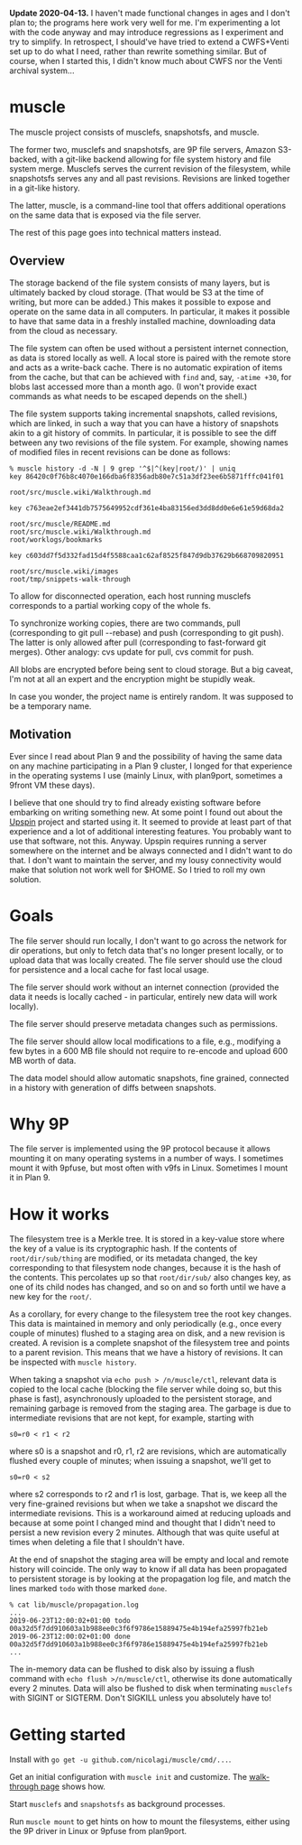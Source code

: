 **Update 2020-04-13.**
I haven't made functional changes in ages and I don't plan to; the programs here work very well for me.
I'm experimenting a lot with the code anyway and may introduce regressions as I experiment and try to simplify.
In retrospect, I should've have tried to extend a CWFS+Venti set up to do what I need, rather than rewrite something similar.
But of course, when I started this, I didn't know much about CWFS nor the Venti archival system...

# muscle

The muscle project consists of musclefs, snapshotsfs, and muscle.

The former two, musclefs and snapshotsfs, are 9P file servers, Amazon
S3-backed, with a git-like backend allowing for file system history
and file system merge. Musclefs serves the current revision of the
filesystem, while snapshotsfs serves any and all past revisions.
Revisions are linked together in a git-like history.

The latter, muscle, is a command-line tool that offers additional
operations on the same data that is exposed via the file server.

The rest of this page goes into technical matters instead.

## Overview

The storage backend of the file system consists of many layers, but is
ultimately backed by cloud storage. (That would be S3 at the time of
writing, but more can be added.) This makes it possible to expose and
operate on the same data in all computers. In particular, it makes it
possible to have that same data in a freshly installed machine, downloading
data from the cloud as necessary.

The file system can often be used without a persistent internet
connection, as data is stored locally as well. A local store is paired
with the remote store and acts as a write-back cache. There is
no automatic expiration of items from the cache, but that can be
achieved with `find` and, say, `-atime +30`, for blobs last
accessed more than a month ago. (I won't provide exact commands as what
needs to be escaped depends on the shell.)

The file system supports taking incremental snapshots, called revisions,
which are linked, in such a way that you can have a history of snapshots
akin to a git history of commits. In particular, it is possible to see
the diff between any two revisions of the file system.  For example,
showing names of modified files in recent revisions can be done as follows:

```
% muscle history -d -N | 9 grep '^$|^(key|root/)' | uniq
key 86420c0f76b8c4070e166dba6f8356adb80e7c51a3df23ee6b5871fffc041f01

root/src/muscle.wiki/Walkthrough.md

key c763eae2ef3441db7575649952cdf361e4ba83156ed3dd8dd0e6e61e59d68da2

root/src/muscle/README.md
root/src/muscle.wiki/Walkthrough.md
root/worklogs/bookmarks

key c603dd7f5d332fad15d4f5588caa1c62af8525f847d9db37629b668709820951

root/src/muscle.wiki/images
root/tmp/snippets-walk-through
```

To allow for disconnected operation, each host running musclefs
corresponds to a partial working copy of the whole fs.

To synchronize working copies, there are two commands, pull
(corresponding to git pull --rebase) and push (corresponding to git
push). The latter is only allowed after pull (corresponding to
fast-forward git merges). Other analogy: cvs update for pull, cvs
commit for push.

All blobs are encrypted before being sent to cloud storage. But a big
caveat, I'm not at all an expert and the encryption might be stupidly
weak.

In case you wonder, the project name is entirely random. It was supposed
to be a temporary name.

## Motivation

Ever since I read about Plan 9 and the possibility of having the same
data on any machine participating in a Plan 9 cluster, I longed
for that experience in the operating systems I use (mainly Linux, with
plan9port, sometimes a 9front VM these days).

I believe that one should try to find already existing software
before embarking on writing something new.  At some point I found out
about the [Upspin](https://upspin.io) project and started using it.
It seemed to provide at least part of that experience and a lot
of additional interesting features. You probably want to use that software,
not this. Anyway. Upspin requires running a server somewhere on the
internet and be always connected and I didn't want to do that. I don't
want to maintain the server, and my lousy connectivity would make that
solution not work well for $HOME. So I tried to roll my own solution.

# Goals

The file server should run locally, I don't want to go across the
network for dir operations, but only to fetch data that's no longer
present locally, or to upload data that was locally created. The file
server should use the cloud for persistence and a local cache for fast
local usage.

The file server should work without an internet connection (provided the
data it needs is locally cached - in particular, entirely new data will
work locally).

The file server should preserve metadata changes such as permissions.

The file server should allow local modifications to a file, e.g.,
modifying a few bytes in a 600 MB file should not require to re-encode
and upload 600 MB worth of data.

The data model should allow automatic snapshots, fine grained, connected
in a history with generation of diffs between snapshots.

# Why 9P

The file server is implemented using the 9P protocol because it allows
mounting it on many operating systems in a number of ways. I sometimes
mount it with 9pfuse, but most often with v9fs in Linux. Sometimes I
mount it in Plan 9.

# How it works

The filesystem tree is a Merkle tree. It is stored in a key-value store
where the key of a value is its cryptographic hash.  If the contents of
`root/dir/sub/thing` are modified, or its metadata changed, the key
corresponding to that filesystem node changes, because it is the hash
of the contents. This percolates up so that `root/dir/sub/` also changes
key, as one of its child nodes has changed, and so on and so forth until
we have a new key for the `root/`.

As a corollary, for every change to the filesystem tree the root key
changes. This data is maintained in memory and only periodically (e.g.,
once every couple of minutes) flushed to a staging area on disk, and
a new revision is created. A revision is a complete snapshot of the
filesystem tree and points to a parent revision.  This means that we
have a history of revisions. It can be inspected with `muscle history`.

When taking a snapshot via `echo push > /n/muscle/ctl`, relevant data
is copied to the local cache (blocking the file server while doing so, but
this phase is fast), asynchronously uploaded to the persistent storage,
and remaining garbage is removed from the staging area. The garbage is due
to intermediate revisions that are not kept, for example, starting with

    s0=r0 < r1 < r2

where s0 is a snapshot and r0, r1, r2 are revisions, which are
automatically flushed every couple of minutes; when issuing a snapshot,
we'll get to

    s0=r0 < s2

where s2 corresponds to r2 and r1 is lost, garbage. That is, we keep all
the very fine-grained revisions but when we take a snapshot we discard the
intermediate revisions. This is a workaround aimed at reducing uploads
and because at some point I changed mind and thought that I didn't need
to persist a new revision every 2 minutes. Although that was quite useful
at times when deleting a file that I shouldn't have.

At the end of snapshot the staging area will be empty and local and
remote history will coincide. The only way to know if all data has been
propagated to persistent storage is by looking at the propagation log
file, and match the lines marked `todo` with those marked `done`.

```
% cat lib/muscle/propagation.log
...
2019-06-23T12:00:02+01:00 todo 00a32d5f7dd910603a1b988ee0c3f6f9786e15889475e4b194efa25997fb21eb
2019-06-23T12:00:02+01:00 done 00a32d5f7dd910603a1b988ee0c3f6f9786e15889475e4b194efa25997fb21eb
...
```

The in-memory data can be flushed to disk also by issuing a flush command
with `echo flush >/n/muscle/ctl`, otherwise its done automatically every
2 minutes. Data will also be flushed to disk when terminating `musclefs`
with SIGINT or SIGTERM. Don't SIGKILL unless you absolutely have to!

# Getting started

Install with `go get -u github.com/nicolagi/muscle/cmd/...`.

Get an initial configuration with `muscle init` and customize.
The [walk-through page](doc/walk-through.md) shows how.

Start `musclefs` and `snapshotsfs` as background processes.

Run `muscle mount` to get hints on how to mount the filesystems, either
using the 9P driver in Linux or 9pfuse from plan9port.
